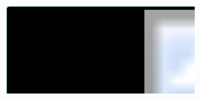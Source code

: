 <div align="center">
  <!-- SVG wrapper with black infill box and colored outline -->
  <svg width="1220" height="570" xmlns="http://www.w3.org/2000/svg">
    <!-- Black background rectangle with colored border -->
    <rect x="0" y="0" width="1220" height="570" fill="#000000" stroke="#ADD8E6" stroke-width="3" rx="8"/>
    <!-- Embed the PNG image with padding -->
    <image href="out/fetch.png" x="10" y="10" width="1200" height="550"/>
  </svg>
</div>